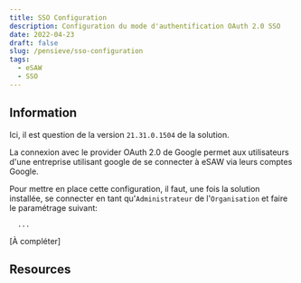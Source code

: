 ```yaml
---
title: SSO Configuration
description: Configuration du mode d'authentification OAuth 2.0 SSO
date: 2022-04-23
draft: false
slug: /pensieve/sso-configuration
tags:
  - eSAW
  - SSO
---
```


## Information

Ici, il est question de la version `21.31.0.1504` de la solution.

La connexion avec le provider OAuth 2.0 de Google permet aux utilisateurs d'une entreprise utilisant google de se connecter à eSAW via leurs comptes Google.  

Pour mettre en place cette configuration, il faut, une fois la solution installée, se connecter en tant qu'`Administrateur` de l'`Organisation` et faire le paramétrage suivant:

```xml:title=Accueil/Paramètrage/...
  ...

```

[À compléter]

## Resources
